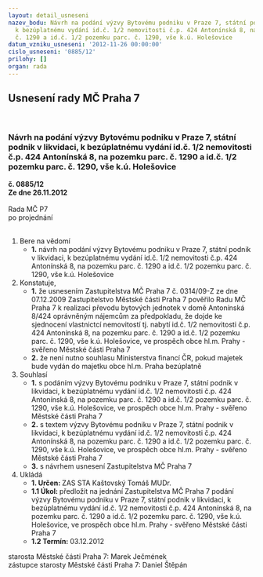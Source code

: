```yaml
---
layout: detail_usneseni
nazev_bodu: Návrh na podání výzvy Bytovému podniku v Praze 7, státní podnik v likvidaci,
  k bezúplatnému vydání id.č. 1/2 nemovitosti č.p. 424 Antonínská 8, na pozemku parc.
  č. 1290 a id.č. 1/2 pozemku parc. č. 1290, vše k.ú. Holešovice
datum_vzniku_usneseni: '2012-11-26 00:00:00'
cislo_usneseni: '0885/12'
prilohy: []
organ: rada
---
```

<div id="ucUsn_pList" class="usn">
	<span><h2>Usnesení rady MČ Praha 7 </h2>
<br></span><div class="standBody">
<span><h3>Návrh na podání výzvy Bytovému podniku v Praze 7, státní podnik v likvidaci, k bezúplatnému vydání id.č. 1/2 nemovitosti č.p. 424 Antonínská 8, na pozemku parc. č. 1290 a id.č. 1/2 pozemku parc. č. 1290, vše k.ú. Holešovice</h3></span><div class="center">
		<strong>č. 0885/12</strong><br>
	</div>
<div class="center">
		<strong>Ze dne 26.11.2012</strong><br><br>
	</div>Rada MČ P7<br> po projednání<br><br><ol>
<li>Bere na vědomí<ul><li>
<strong>1.</strong> návrh na podání výzvy Bytovému podniku v Praze 7, státní podnik v likvidaci, k bezúplatnému vydání id.č. 1/2 nemovitosti č.p. 424 Antonínská 8, na pozemku parc. č. 1290 a id.č. 1/2 pozemku parc. č. 1290, vše k.ú. Holešovice</li></ul>
</li>
<li>Konstatuje,<ul>
<li>
<strong>1.</strong> že usnesením Zastupitelstva MČ Praha 7 č. 0314/09-Z ze dne 07.12.2009 Zastupitelstvo Městské části Praha 7 pověřilo Radu MČ Praha 7 k realizaci převodu bytových jednotek v domě Antonínská 8/424 oprávněným nájemcům za předpokladu, že dojde ke sjednocení vlastnictcí nemovitostí tj. nabytí  id.č. 1/2 nemovitosti č.p. 424 Antonínská 8, na pozemku parc. č. 1290 a id.č. 1/2 pozemku parc. č. 1290, vše k.ú. Holešovice, ve prospěch obce hl.m. Prahy - svěřeno Městské části Praha 7</li>
<li>
<strong>2.</strong> že není nutno souhlasu Ministerstva financí ČR, pokud majetek bude vydán do majetku obce hl.m. Praha bezúplatně</li>
</ul>
</li>
<li>Souhlasí<ul>
<li>
<strong>1.</strong> s podáním výzvy Bytovému podniku v Praze 7, státní podnik v likvidaci, k bezúplatnému vydání id.č. 1/2 nemovitosti č.p. 424 Antonínská 8, na pozemku parc. č. 1290 a id.č. 1/2 pozemku parc. č. 1290, vše k.ú. Holešovice, ve prospěch obce hl.m. Prahy - svěřeno Městské části Praha 7</li>
<li>
<strong>2.</strong> s textem výzvy Bytovému podniku v Praze 7, státní podnik v likvidaci, k bezúplatnému vydání id.č. 1/2 nemovitosti č.p. 424 Antonínská 8, na pozemku parc. č. 1290 a id.č. 1/2 pozemku parc. č. 1290, vše k.ú. Holešovice, ve prospěch obce hl.m. Prahy - svěřeno Městské části Praha 7</li>
<li>
<strong>3.</strong> s návrhem usnesení Zastupitelstva MČ Praha 7</li>
</ul>
</li>
<li>Ukládá<ul>
<li>
<strong>1. Určen: </strong>ZAS STA Kaštovský Tomáš MUDr.</li>
<li>
<strong>1.1 Úkol: </strong>předložit na jednání Zastupitelstva MČ Praha 7 podání výzvy Bytovému podniku v Praze 7, státní podnik v likvidaci, k bezúplatnému vydání id.č. 1/2 nemovitosti č.p. 424 Antonínská 8, na pozemku parc. č. 1290 a id.č. 1/2 pozemku parc. č. 1290, vše k.ú. Holešovice, ve prospěch obce hl.m. Prahy - svěřeno Městské části Praha 7</li>
<li>
<strong>1.2 Termín: </strong>03.12.2012</li>
</ul>
</li>
</ol>starosta Městské části Praha 7: Marek Ječmének<br>zástupce starosty Městské části Praha 7: Daniel Štěpán 
</div>
</div>